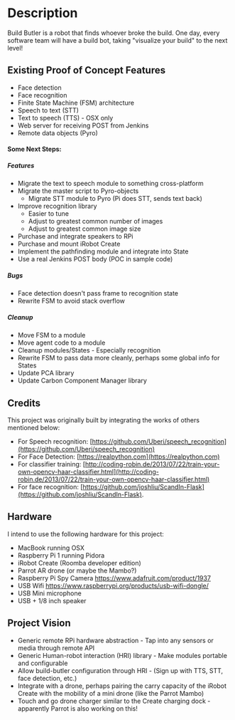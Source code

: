 # Description
Build Butler is a robot that finds whoever broke the build. One day, every software team will have a build bot, taking "visualize your build" to the next level!

## Existing Proof of Concept Features
* Face detection
* Face recognition
* Finite State Machine (FSM) architecture
* Speech to text (STT)
* Text to speech (TTS) - OSX only
* Web server for receiving POST from Jenkins
* Remote data objects (Pyro)

#### Some Next Steps:
##### Features
* Migrate the text to speech module to something cross-platform
* Migrate the master script to Pyro-objects
  * Migrate STT module to Pyro (Pi does STT, sends text back)
* Improve recognition library
  * Easier to tune
  * Adjust to greatest common number of images
  * Adjust to greatest common image size
* Purchase and integrate speakers to RPi
* Purchase and mount iRobot Create
* Implement the pathfinding module and integrate into State
* Use a real Jenkins POST body (POC in sample code)

##### Bugs
* Face detection doesn't pass frame to recognition state
* Rewrite FSM to avoid stack overflow

##### Cleanup
* Move FSM to a module
* Move agent code to a module
* Cleanup modules/States - Especially recognition
* Rewrite FSM to pass data more cleanly, perhaps some global info for States
* Update PCA library
* Update Carbon Component Manager library

## Credits
This project was originally built by integrating the works of others mentioned below:

* For Speech recognition: [https://github.com/Uberi/speech_recognition](https://github.com/Uberi/speech_recognition)  
* For Face Detection: [https://realpython.com](https://realpython.com)
* For classifier training: [http://coding-robin.de/2013/07/22/train-your-own-opencv-haar-classifier.html](http://coding-robin.de/2013/07/22/train-your-own-opencv-haar-classifier.html)
* For face recognition: [https://github.com/joshliu/ScandIn-Flask](https://github.com/joshliu/ScandIn-Flask). 

## Hardware
I intend to use the following hardware for this project:
* MacBook running OSX
* Raspberry Pi 1 running Pidora
* iRobot Create (Roomba developer edition)
* Parrot AR drone (or maybe the Mambo?)
* Raspberry Pi Spy Camera https://www.adafruit.com/product/1937
* USB Wifi https://www.raspberrypi.org/products/usb-wifi-dongle/
* USB Mini microphone
* USB + 1/8 inch speaker

## Project Vision
* Generic remote RPi hardware abstraction - Tap into any sensors or media through remote API
* Generic Human-robot interaction (HRI) library - Make modules portable and configurable
* Allow build-butler configuration through HRI - (Sign up with TTS, STT, face detection, etc.)
* Integrate with a drone, perhaps pairing the carry capacity of the iRobot Create with the mobility of a mini drone (like the Parrot Mambo)
* Touch and go drone charger similar to the Create charging dock - apparently Parrot is also working on this!

